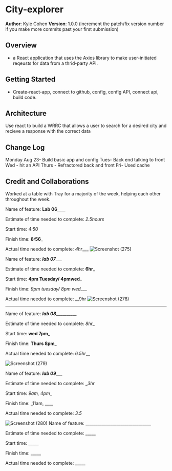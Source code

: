 


# City-explorer

**Author**: Kyle Cohen
**Version**: 1.0.0 (increment the patch/fix version number if you make more commits past your first submission)

## Overview
- a React application that uses the Axios library to make user-initiated reqeusts for data from a thrid-party API.

## Getting Started
- Create-react-app, connect to github, config, config API, connect api, build code. 

## Architecture
Use react to build a WRRC that allows a user to search for a desired city and recieve a response with the correct data

## Change Log
Monday Aug 23- Build basic app and config
Tues- Back end talking to front
Wed - hit an API
Thurs - Refractored back and front
Fri- Used cache

## Credit and Collaborations
Worked at a table with Tray for a majority of the week, helping each other throughout the week.

Name of feature: ____Lab 06________

Estimate of time needed to complete: _2.5hours_

Start time: _4:50_

Finish time: __8:56___

Actual time needed to complete: _4hr____
![Screenshot (275)](https://user-images.githubusercontent.com/84685827/130538445-7cda05dd-e98e-4e17-a66d-83213e7d165f.png)




Name of feature: _____lab 07________

Estimate of time needed to complete: __6hr___

Start time: __4pm Tuesday/ 4pmwed___

Finish time: _9pm tuesday/ 8pm wed____

Actual time needed to complete: __9hr
![Screenshot (278)](https://user-images.githubusercontent.com/84685827/130880682-ffa37a7c-2d7c-4a43-b35e-0beaf6df6e38.png)
___


Name of feature: _______lab 08_________________

Estimate of time needed to complete: _8hr__

Start time: __wed 7pm___

Finish time: __Thurs 8pm___

Actual time needed to complete: _6.5hr___

![Screenshot (279)](https://user-images.githubusercontent.com/84685827/131052296-ad21f1b8-1a2a-4185-94c6-34cc0e5cfe0a.png)


Name of feature: _________lab 09____________

Estimate of time needed to complete: __3hr_

Start time: _9am, 4pm__

Finish time: _11am, ____

Actual time needed to complete: _3.5_

![Screenshot (280)](https://user-images.githubusercontent.com/84685827/131197125-53ee7bbe-f03d-426e-8faf-e1ea05d18de6.png)
Name of feature: ________________________________

Estimate of time needed to complete: _____

Start time: _____

Finish time: _____

Actual time needed to complete: _____
